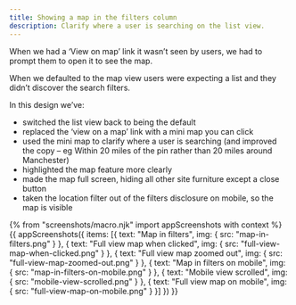```yaml
---
title: Showing a map in the filters column
description: Clarify where a user is searching on the list view.
---
```

When we had a ‘View on map’ link it wasn’t seen by users, we had to prompt them to open it to see the map.

When we defaulted to the map view users were expecting a list and they didn’t discover the search filters.

In this design we’ve:

* switched the list view back to being the default
* replaced the ‘view on a map’ link with a mini map you can click
* used the mini map to clarify where a user is searching (and improved the copy – eg Within 20 miles of the pin rather than 20 miles around Manchester)
* highlighted the map feature more clearly
* made the map full screen, hiding all other site furniture except a close button
* taken the location filter out of the filters disclosure on mobile, so the map is visible

{% from "screenshots/macro.njk" import appScreenshots with context %}
{{ appScreenshots({
  items: [{
    text: "Map in filters",
    img: { src: "map-in-filters.png" }
  }, {
    text: "Full view map when clicked",
    img: { src: "full-view-map-when-clicked.png" }
  }, {
    text: "Full view map zoomed out",
    img: { src: "full-view-map-zoomed-out.png" }
  }, {
    text: "Map in filters on mobile",
    img: { src: "map-in-filters-on-mobile.png" }
  }, {
    text: "Mobile view scrolled",
    img: { src: "mobile-view-scrolled.png" }
  }, {
    text: "Full view map on mobile",
    img: { src: "full-view-map-on-mobile.png" }
  }]
}) }}
